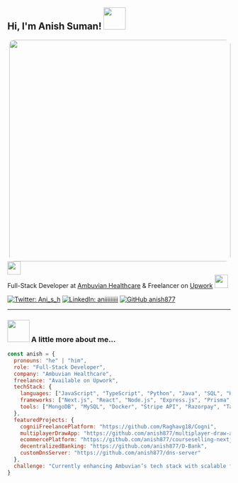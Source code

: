 <h2> Hi, I'm Anish Suman! <img src="https://media.giphy.com/media/mGcNjsfWAjY5AEZNw6/giphy.gif" width="50"></h2>
<img align='right' src="https://user-images.githubusercontent.com/74038190/212284136-03988914-d899-44b4-b1d9-4eeccf656e44.gif" width="500" style="border-radius: 12px">

<p><img src="https://media.giphy.com/media/fYSnHlufseco8Fh93Z/giphy.gif" width="30"><br>
Full-Stack Developer at <a href="https://ambuvians.in/">Ambuvian Healthcare</a> & Freelancer on <a href="https://www.upwork.com/freelancers/~01e5fae8e33e9f2bb3">Upwork</a> 
<img src="https://media.giphy.com/media/WUlplcMpOCEmTGBtBW/giphy.gif" width="30"></p>

[![Twitter: Ani_s_h](https://img.shields.io/twitter/follow/Ani_s_h?style=social)](https://x.com/Ani_s_h)
[![LinkedIn: aniiiiiiiii](https://img.shields.io/badge/-aniiiiiiiii-blue?style=flat-square&logo=Linkedin&logoColor=white&link=https://www.linkedin.com/in/aniiiiiiiii/)](https://www.linkedin.com/in/aniiiiiiiii/)
[![GitHub anish877](https://img.shields.io/github/followers/anish877?label=follow&style=social)](https://github.com/anish877)

---

### <img src="https://media.giphy.com/media/VgCDAzcKvsR6OM0uWg/giphy.gif" width="50"> A little more about me...

```javascript
const anish = {
  pronouns: "he" | "him",
  role: "Full-Stack Developer",
  company: "Ambuvian Healthcare",
  freelance: "Available on Upwork",
  techStack: {
    languages: ["JavaScript", "TypeScript", "Python", "Java", "SQL", "HTML", "CSS"],
    frameworks: ["Next.js", "React", "Node.js", "Express.js", "Prisma", "Redux"],
    tools: ["MongoDB", "MySQL", "Docker", "Stripe API", "Razorpay", "Tailwind CSS", "Jest"]
  },
  featuredProjects: {
    cogniiFreelancePlatform: "https://github.com/Raghavg18/Cogni",
    multiplayerDrawApp: "https://github.com/anish877/multiplayer-draw-app",
    ecommercePlatform: "https://github.com/anish877/courseselling-nextjs",
    decentralizedBanking: "https://github.com/anish877/D-Bank",
    customDnsServer: "https://github.com/anish877/dns-server"
  },
  challenge: "Currently enhancing Ambuvian’s tech stack with scalable full-stack architecture."
}
